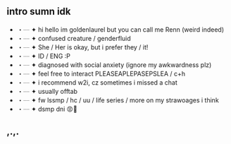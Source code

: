 ## intro sumn idk

* ・┈ ✦ hi hello im goldenlaurel but you can call me Renn (weird indeed)
* ・┈ ✦ confused creature / genderfluid
* ・┈ ✦ She / Her is okay, but i prefer they / it!
* ・┈ ✦ ID / ENG :P
* ・┈ ✦ diagnosed with social anxiety (ignore my awkwardness plz)
* ・┈ ✦ feel free to interact PLEASEAPLEPASEPSLEA / c+h
* ・┈ ✦ i recommend w2i, cz sometimes i missed a chat
* ・┈ ✦ usually offtab
* ・┈ ✦ fw lssmp / hc / uu / life series / more on my strawoages i think
* ・┈ ✦ dsmp dni 😡🚫

## ,.,.
